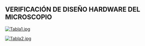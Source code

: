 
## VERIFICACIÓN DE DISEÑO HARDWARE DEL MICROSCOPIO
[![Tabla1.jpg](https://i.postimg.cc/PrhWpNCk/Tabla1.jpg)](https://postimg.cc/LhCYG9ky)


[![Tabla2.jpg](https://i.postimg.cc/YCTjFydm/Tabla2.jpg)](https://postimg.cc/sM9VdKdV)
